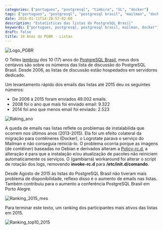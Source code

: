 ```yaml
---
categories: ["portugues", "postgresql", "timbira", "SL", "docker"]
tags: ["portugues", "postgresql", "postgresql brasil", "mailman", "docker"]
date: 2016-01-11T14:28:57-02:00
description: "Estatísticas das listas do PostgreSQL Brasil"
keywords: ["portugues, postgresql, postgresql brasil, mailman, docker"]
draft: false
title: 10 Anos do PGBR - Listas
---
```

![Logo_PGBR](/images/logo_pgbr.png)

O Telles [lembrou](http://savepoint.blog.br/10-anos-de-pgbr/) dos 10 (17) anos do [PostgreSQL Brasil](https://www.postgresql.org.br/), meus dois centavos são sobre os números das lista de discussão do PostgreSQL Brasil. Desde 2006, as listas de discussão estão hospedados em servidores dedicado.

Um levantamento rápido dos emails das listas até 2015 deu os seguintes números:

- De 2006 à 2015 foram enviados 49.002 emails.
- 2008 foi o ano que mais foi enviado email: 9.322
- 2014 foi ano que menos email foi enviado: 2.523

![Raking_ano](/images/pgbr_emails_2006-2015.png)

A queda de emails nas listas reflete os problemas de instalabilida que ocorrem nos últimos anos (2013-2015). Ela foi um efeito colateral da migração para contêineres (Docker), o Logrotate parava o serviço do Mailman e não conseguia reiniciá-lo. O problema ocorria porque as imagens (de contêiner) baseadas no Debian e derivados alteram a [Policy-rc.d](https://people.debian.org/~hmh/invokerc.d-policyrc.d-specification.txt), a alteração é para que a instalação e/ou atualização de pacotes não reiniciem automaticamente os serviços. O (gambiarra) workaround  foi alterar o script de rotação dos logs, removendo **invoke-rc.d** para **/etc/init.d/comando**.

Desde Agosto de 2015 às listas do PostgreSQL Brasil não tiveram mais problema de disponibilidade, reflexo disso é o aumento de emails nas listas. Também contribuiu para o aumento a conferência PostgreSQL Brasil em Porto Alegre.

![Ranking_2015_mes](/images/pgbr_emails_2015_mes.png)

Para terminar este texto, um ranking dos participantes mais ativos das listas em 2015.

![Ranking_top10_2015](/images/pgbr_top10_2015.png)
